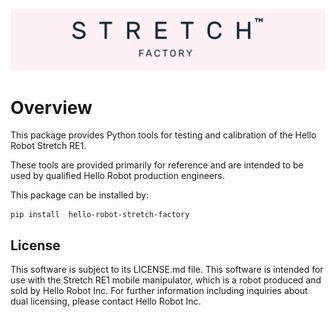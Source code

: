 ![](./images/banner.png)
# Overview

This package provides Python tools for testing and calibration of the Hello Robot Stretch RE1. 

These tools are provided primarily for reference and are intended to be used by qualified Hello Robot production engineers. 

This package can be installed by:

```
pip install  hello-robot-stretch-factory
```


## License
This software is subject to its LICENSE.md file. This software is intended for use with the Stretch RE1 mobile manipulator, which is a robot produced and sold by Hello Robot Inc. For further information including inquiries about dual licensing, please contact Hello Robot Inc.
